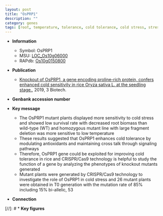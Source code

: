 ```yaml
---
layout: post
title: "OsPRP1"
description: ""
category: genes
tags: [root, temperature, tolerance, cold tolerance, cold stress, stress, biomass]
---
```


* **Information**  
    + Symbol: OsPRP1  
    + MSU: [LOC_Os10g06000](http://rice.plantbiology.msu.edu/cgi-bin/ORF_infopage.cgi?orf=LOC_Os10g06000)  
    + RAPdb: [Os10g0150800](http://rapdb.dna.affrc.go.jp/viewer/gbrowse_details/irgsp1?name=Os10g0150800)  

* **Publication**  
    + [Knockout of OsPRP1, a gene encoding proline-rich protein, confers enhanced cold sensitivity in rice Oryza sativa L. at the seedling stage.](http://www.ncbi.nlm.nih.gov/pubmed?term=Knockout+of+OsPRP1,+a+gene+encoding+proline-rich+protein,+confers+enhanced+cold+sensitivity+in+rice+Oryza+sativa+L.+at+the+seedling+stage.%5BTitle%5D), 2019, 3 Biotech.

* **Genbank accession number**  

* **Key message**  
    + The OsPRP1 mutant plants displayed more sensitivity to cold stress and showed low survival rate with decreased root biomass than wild-type (WT) and homozygous mutant line with large fragment deletion was more sensitive to low temperature
    + These results suggested that OsPRP1 enhances cold tolerance by modulating antioxidants and maintaining cross talk through signaling pathways
    + Therefore, OsPRP1 gene could be exploited for improving cold tolerance in rice and CRISPR/Cas9 technology is helpful to study the function of a gene by analyzing the phenotypes of knockout mutants generated
    + Mutant plants were generated by CRISPR/Cas9 technology to investigate the role of OsPRP1 in cold stress and 26 mutant plants were obtained in T0 generation with the mutation rate of 85% including 15% bi-allelic, 53

* **Connection**  

[//]: # * **Key figures**  


